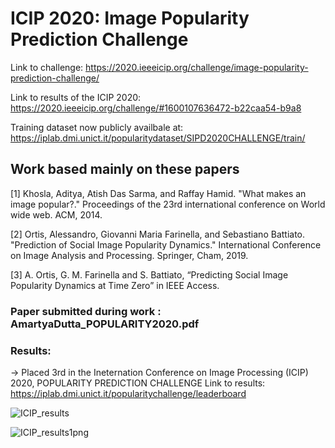 # ICIP 2020: Image Popularity Prediction Challenge

Link to challenge: https://2020.ieeeicip.org/challenge/image-popularity-prediction-challenge/

Link to results of the ICIP 2020: https://2020.ieeeicip.org/challenge/#1600107636472-b22caa54-b9a8

Training dataset now publicly availbale at: https://iplab.dmi.unict.it/popularitydataset/SIPD2020CHALLENGE/train/

## Work based mainly on these papers

[1] Khosla, Aditya, Atish Das Sarma, and Raffay Hamid. "What makes an image popular?." Proceedings of the 23rd international conference on World wide web. ACM, 2014.

[2] Ortis, Alessandro, Giovanni Maria Farinella, and Sebastiano Battiato. "Prediction of Social Image Popularity Dynamics." International Conference on Image Analysis and Processing. Springer, Cham, 2019.

[3] A. Ortis, G. M. Farinella and S. Battiato, “Predicting Social Image Popularity Dynamics at Time Zero” in IEEE Access.

### Paper submitted during work : AmartyaDutta_POPULARITY2020.pdf

### Results:

-> Placed 3rd in the Ineternation Conference on Image Processing (ICIP) 2020, POPULARITY PREDICTION CHALLENGE
Link to results:
https://iplab.dmi.unict.it/popularitychallenge/leaderboard

![ICIP_results](https://user-images.githubusercontent.com/56846056/92125649-e19ed800-ee1c-11ea-871c-e1e37bbd6248.png)

![ICIP_results1png](https://user-images.githubusercontent.com/56846056/92125806-0abf6880-ee1d-11ea-9be9-07bb31f22922.png)





